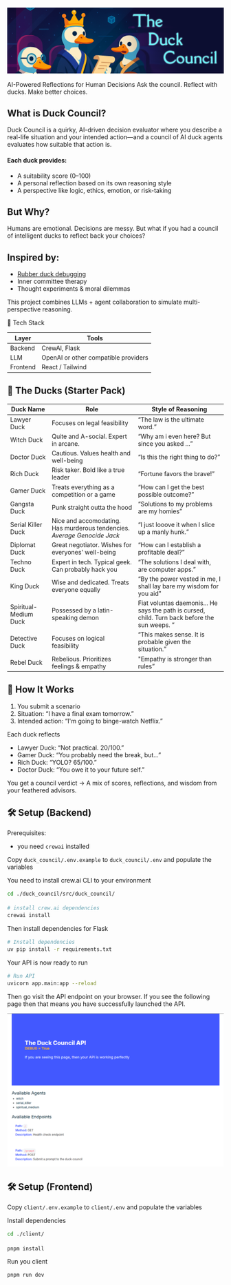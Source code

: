 ![alt text](docs/assets/banner.png)

AI-Powered Reflections for Human Decisions
Ask the council. Reflect with ducks. Make better choices.

## What is Duck Council?

Duck Council is a quirky, AI-driven decision evaluator where you describe a real-life situation and your intended action—and a council of AI duck agents evaluates how suitable that action is.

#### Each duck provides:

- A suitability score (0–100)
- A personal reflection based on its own reasoning style
- A perspective like logic, ethics, emotion, or risk-taking

## But Why?

Humans are emotional. Decisions are messy.
But what if you had a council of intelligent ducks to reflect back your choices?

## Inspired by:

- [Rubber duck debugging](https://rubberduckdebugging.com)
- Inner committee therapy
- Thought experiments & moral dilemmas

This project combines LLMs + agent collaboration to simulate multi-perspective reasoning.

🔧 Tech Stack

| Layer | Tools |
|-----|-----|
|Backend|CrewAI, Flask|
|LLM|OpenAI or other compatible providers|
|Frontend |React / Tailwind |

## 🦆 The Ducks (Starter Pack)

|Duck Name|	Role|	Style of Reasoning|
|-----|-----|----|
|Lawyer Duck|	Focuses on legal feasibility|	“The law is the ultimate word.”|
|Witch Duck|	Quite and A-social. Expert in arcane. |	“Why am i even here? But since you asked ...”|
|Doctor Duck|	Cautious. Values health and well-being|	“Is this the right thing to do?”|
|Rich Duck|	Risk taker. Bold like a true leader|	“Fortune favors the brave!”|
|Gamer Duck|	Treats everything as a competition or a game|	“How can I get the best possible outcome?”|
|Gangsta Duck|	Punk straight outta the hood|	“Solutions to my problems are my homies”|
|Serial Killer Duck| Nice and accomodating. Has murderous tendencies. *Average Genocide Jack*|	“I just looove it when I slice up a manly hunk.”|
|Diplomat Duck|	Great negotiator. Wishes for everyones' well-being|	“How can I establish a profitable deal?”|
|Techno Duck|	Expert in tech. Typical geek. Can probably hack you|	“The solutions I deal with, are computer apps.”|
|King Duck|	Wise and dedicated. Treats everyone equally|	“By the power vested in me, I shall lay bare my wisdom for you aid"|
|Spiritual-Medium Duck|	Possessed by a latin-speaking demon|	Fiat voluntas daemonis... He says the path is cursed, child. Turn back before the sun weeps.  ”|
|Detective Duck| Focuses on logical feasibility|	“This makes sense. It is probable given the situation.”|
|Rebel Duck|	Rebelious. Prioritizes feelings & empathy|	"Empathy is stronger than rules”|

## 🚀 How It Works

1. You submit a scenario
2. Situation: “I have a final exam tomorrow.”
3. Intended action: “I'm going to binge-watch Netflix.”

Each duck reflects

- Lawyer Duck: “Not practical. 20/100.”
- Gamer Duck: “You probably need the break, but...”
- Rich Duck: “YOLO? 65/100.”
- Doctor Duck: “You owe it to your future self.”

You get a council verdict
→ A mix of scores, reflections, and wisdom from your feathered advisors.

## 🛠️ Setup (Backend)

Prerequisites:
- you need `crewai` installed

Copy `duck_council/.env.example` to `duck_council/.env` and populate the variables

You need to install crew.ai CLI to your environment

```bash
cd ./duck_council/src/duck_council/

# install crew.ai dependencies
crewai install
```

Then install dependencies for Flask

```bash
# Install dependencies
uv pip install -r requirements.txt
```

Your API is now ready to run

```bash
# Run API
uvicorn app.main:app --reload
```
Then go visit the API endpoint on your browser. If you see the following page then that means you have successfully launched the API.

![alt text](docs/assets/api_page.png)

## 🛠️ Setup (Frontend)

Copy `client/.env.example` to `client/.env` and populate the variables

Install dependencies

```bash
cd ./client/

pnpm install
```

Run you client

```bash
pnpm run dev
```